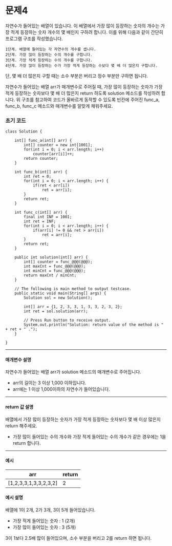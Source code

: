 # 문제4

자연수가 들어있는 배열이 있습니다. 이 배열에서 가장 많이 등장하는 숫자의 개수는 가장 적게 등장하는 숫자 개수의 몇 배인지 구하려 합니다. 이를 위해 다음과 같이 간단히 프로그램 구조를 작성했습니다.

~~~
1단계. 배열에 들어있는 각 자연수의 개수를 셉니다.
2단계. 가장 많이 등장하는 수의 개수를 구합니다.
3단계. 가장 적게 등장하는 수의 개수를 구합니다.
4단계. 가장 많이 등장하는 수가 가장 적게 등장하는 수보다 몇 배 더 많은지 구합니다.
~~~

단, 몇 배 더 많은지 구할 때는 소수 부분은 버리고 정수 부분만 구하면 됩니다.

자연수가 들어있는 배열 arr가 매개변수로 주어질 때, 가장 많이 등장하는 숫자가 가장 적게 등장하는 숫자보다 몇 배 더 많은지 return 하도록 solution 메소드를 작성하려 합니다. 위 구조를 참고하여 코드가 올바르게 동작할 수 있도록 빈칸에 주어진 func_a, func_b, func_c 메소드와 매개변수를 알맞게 채워주세요.

### 초기 코드

```
class Solution {

    int[] func_a(int[] arr) {
        int[] counter = new int[1001];
        for(int i = 0; i < arr.length; i++)
            counter[arr[i]]++;
        return counter;
    }
    
    int func_b(int[] arr) {
        int ret = 0;
        for(int i = 0; i < arr.length; i++) {
            if(ret < arr[i])
                ret = arr[i];
        }
        return ret;
    }
    
    int func_c(int[] arr) {
        final int INF = 1001;
        int ret = INF;
        for(int i = 0; i < arr.length; i++) {
            if(arr[i] != 0 && ret > arr[i])
                ret = arr[i];
        }
        return ret;
    }
    
    public int solution(int[] arr) {
        int[] counter = func_@@@(@@@);
        int maxCnt = func_@@@(@@@);
        int minCnt = func_@@@(@@@);
        return maxCnt / minCnt;
    }

    // The following is main method to output testcase.
    public static void main(String[] args) {
        Solution sol = new Solution();
        
        int[] arr = {1, 2, 3, 3, 1, 3, 3, 2, 3, 2};
        int ret = sol.solution(arr);

        // Press Run button to receive output.
        System.out.println("Solution: return value of the method is " + ret + " .");
    }
    
}
```

---

#### 매개변수 설명
자연수가 들어있는 배열 arr가 solution 메소드의 매개변수로 주어집니다.

* arr의 길이는 3 이상 1,000 이하입니다.
* arr에는 1 이상 1,000이하의 자연수가 들어있습니다.

---

#### return 값 설명
배열에서 가장 많이 등장하는 숫자가 가장 적게 등장하는 숫자보다 몇 배 이상 많은지 return 해주세요.

* 가장 많이 들어있는 수의 개수와 가장 적게 들어있는 수의 개수가 같은 경우에는 1을 return 합니다.

---

#### 예시

| arr                   | return |
|-----------------------|--------|
| [1,2,3,3,1,3,3,2,3,2] | 2      |

#### 예시 설명
배열에 1이 2개, 2가 3개, 3이 5개 들어있습니다.

* 가장 적게 들어있는 숫자 : 1 (2개)
* 가장 많이 들어있는 숫자 : 3 (5개)

3이 1보다 2.5배 많이 들어있으며, 소수 부분을 버리고 2를 return 하면 됩니다.
